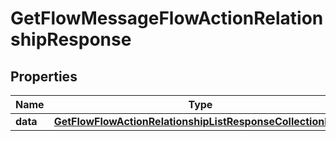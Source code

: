 # GetFlowMessageFlowActionRelationshipResponse

## Properties
Name | Type | Description | Notes
------------ | ------------- | ------------- | -------------
**data** | [**GetFlowFlowActionRelationshipListResponseCollectionData**](GetFlowFlowActionRelationshipListResponseCollectionData.md) |  | 

